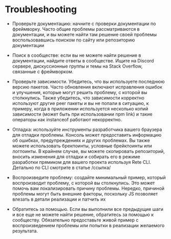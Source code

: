 # Troubleshooting

- Проверьте документацию: начните с проверки документации по фреймворку. Часто общие проблемы рассматриваются в документации, и вы можете найти там решение своей проблемы воспользовавшись поиском по сайту или репозиторию документации

- Поиск в сообществе: если вы не можете найти решение в документации, найдите ответы в сообществе. Ищите на Discord сервере, дискуссионные группы и темы на Stack Overflow, связанные с фреймворком.

- Проверьте зависимости. Убедитесь, что вы используете последнюю версию пакетов. Часто обновления включают исправления ошибок и улучшения, которые могут решить проблему, с которой вы столкнулись. Также убедитесь, что зависимости корректно используют другие peer пакеты и вы не попали в ситуацию, к примеру, когда в приложении используется несколько копий зависимости (может быть при использовании npm link) и такие операторы как instanceof работают некорректно.

- Отладка: используйте инструменты разработчика вашего браузера для отладки проблемы. Консоль может предоставить информацию об ошибках, предупреждениях и других проблемах. Вы также можете использовать брекпоинты, условные брейкпоинты или логпоинты. В крайнем случае, вы можете скопировать репозиторий, вносить изменения для отладки и собирать его в режиме разработки прямиком для вашего проекта используя Rete CLI. Детально по CLI смотрите в статье /ссылка/

- Воспроизведите проблему: создайте минимальный пример, который воспроизводит проблему, с которой вы столкнулись. Это может помочь вам локализировать причину проблемы. Нередко, причиной проблемы могут быть внешние факторы, поскольку JS позволяет влезать в детали реализации и патчить их

- Обратитесь за помощью. Если вы выполнили все предыдущие шаги и все еще не можете найти решение, обратитесь за помощью к сообществу. Обязательно предоставьте живой пример с воспроизведением проблемы или попытки в реализации желаемого результата.
